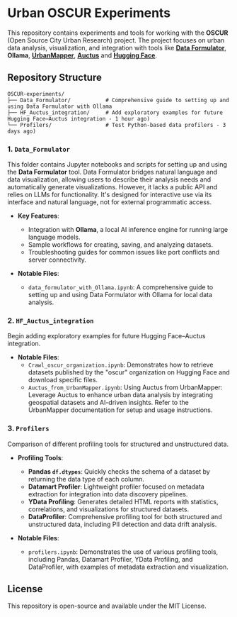 # Urban OSCUR Experiments

This repository contains experiments and tools for working with the **OSCUR** (Open Source City Urban Research) project. The project focuses on urban data analysis, visualization, and integration with tools like [**Data Formulator**](https://github.com/microsoft/data-formulator), **Ollama**, [**UrbanMapper**](https://github.com/VIDA-NYU/UrbanMapper), [**Auctus**](https://auctus.vida-nyu.org/) and [**Hugging Face**](https://huggingface.co/oscur).

## Repository Structure
```
OSCUR-experiments/
├── Data_Formulator/           # Comprehensive guide to setting up and using Data Formulator with Ollama
├── HF_Auctus_integration/     # Add exploratory examples for future Hugging Face–Auctus integration - 1 hour ago)
└── Profilers/                 # Test Python-based data profilers - 3 days ago)
```
### 1. `Data_Formulator`
This folder contains Jupyter notebooks and scripts for setting up and using the **Data Formulator** tool. Data Formulator bridges natural language and data visualization, allowing users to describe their analysis needs and automatically generate visualizations. However, it lacks a public API and relies on LLMs for functionality. It's designed for interactive use via its interface and natural language, not for external programmatic access.

- **Key Features**:
  - Integration with **Ollama**, a local AI inference engine for running large language models.
  - Sample workflows for creating, saving, and analyzing datasets.
  - Troubleshooting guides for common issues like port conflicts and server connectivity.

- **Notable Files**:
  - `data_formulator_with_Ollama.ipynb`: A comprehensive guide to setting up and using Data Formulator with Ollama for local data analysis.

### 2. `HF_Auctus_integration`
Begin adding exploratory examples for future Hugging Face–Auctus integration.

- **Notable Files**:
  - `Crawl_oscur_organization.ipynb`: Demonstrates how to retrieve datasets published by the "oscur" organization on Hugging Face and download specific files.
  - `Auctus_from_UrbanMapper.ipynb`: Using Auctus from UrbanMapper: Leverage Auctus to enhance urban data analysis by integrating geospatial datasets and AI-driven insights. Refer to the UrbanMapper documentation for setup and usage instructions.

### 3. `Profilers`
Comparison of different profiling tools for structured and unstructured data.

- **Profiling Tools**:
  - **Pandas `df.dtypes`**: Quickly checks the schema of a dataset by returning the data type of each column.
  - **Datamart Profiler**: Lightweight profiler focused on metadata extraction for integration into data discovery pipelines.
  - **YData Profiling**: Generates detailed HTML reports with statistics, correlations, and visualizations for structured datasets.
  - **DataProfiler**: Comprehensive profiling tool for both structured and unstructured data, including PII detection and data drift analysis.

- **Notable Files**:
  - `profilers.ipynb`: Demonstrates the use of various profiling tools, including Pandas, Datamart Profiler, YData Profiling, and DataProfiler, with examples of metadata extraction and visualization.

## License
This repository is open-source and available under the MIT License.

